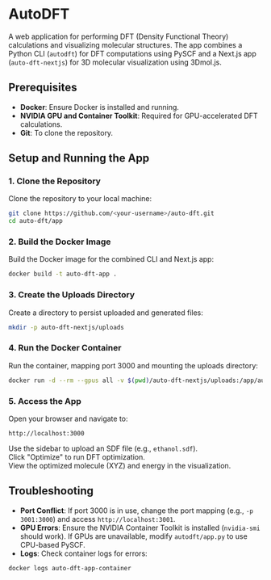 
# AutoDFT

A web application for performing DFT (Density Functional Theory) calculations and visualizing molecular structures. The app combines a Python CLI (`autodft`) for DFT computations using PySCF and a Next.js app (`auto-dft-nextjs`) for 3D molecular visualization using 3Dmol.js.

## Prerequisites

- **Docker**: Ensure Docker is installed and running.
- **NVIDIA GPU and Container Toolkit**: Required for GPU-accelerated DFT calculations.
- **Git**: To clone the repository.

## Setup and Running the App

### 1. Clone the Repository
Clone the repository to your local machine:

```bash
git clone https://github.com/<your-username>/auto-dft.git
cd auto-dft/app
```

### 2. Build the Docker Image
Build the Docker image for the combined CLI and Next.js app:

```bash
docker build -t auto-dft-app .
```

### 3. Create the Uploads Directory
Create a directory to persist uploaded and generated files:

```bash
mkdir -p auto-dft-nextjs/uploads
```

### 4. Run the Docker Container
Run the container, mapping port 3000 and mounting the uploads directory:

```bash
docker run -d --rm --gpus all -v $(pwd)/auto-dft-nextjs/uploads:/app/auto-dft-nextjs/uploads -p 3000:3000 --name auto-dft-app-container auto-dft-app
```

### 5. Access the App
Open your browser and navigate to:

```
http://localhost:3000
```

Use the sidebar to upload an SDF file (e.g., `ethanol.sdf`).  
Click "Optimize" to run DFT optimization.  
View the optimized molecule (XYZ) and energy in the visualization.

## Troubleshooting

- **Port Conflict**: If port 3000 is in use, change the port mapping (e.g., `-p 3001:3000`) and access `http://localhost:3001`.
- **GPU Errors**: Ensure the NVIDIA Container Toolkit is installed (`nvidia-smi` should work). If GPUs are unavailable, modify `autodft/app.py` to use CPU-based PySCF.
- **Logs**: Check container logs for errors:

```bash
docker logs auto-dft-app-container
```
